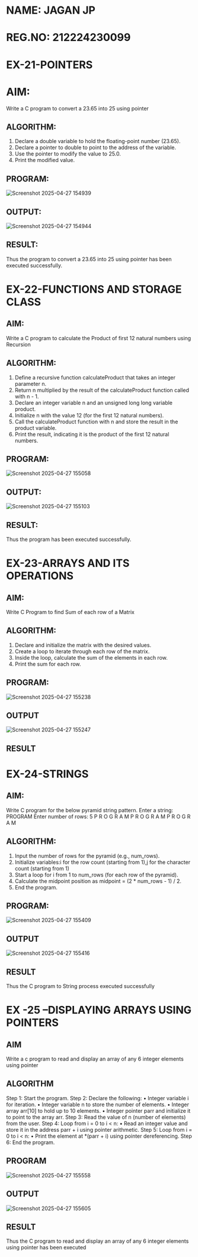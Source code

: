 # NAME: JAGAN JP
# REG.NO: 212224230099

# EX-21-POINTERS
# AIM:
Write a C program to convert a 23.65 into 25 using pointer

## ALGORITHM:
1.	Declare a double variable to hold the floating-point number (23.65).
2.	Declare a pointer to double to point to the address of the variable.
3.	Use the pointer to modify the value to 25.0.
4.	Print the modified value.

## PROGRAM:

![Screenshot 2025-04-27 154939](https://github.com/user-attachments/assets/e4435bb7-0fbb-408a-a2d1-f2d1df4644de)

## OUTPUT:
 	
![Screenshot 2025-04-27 154944](https://github.com/user-attachments/assets/192d492f-516c-4505-b9ae-2e4bb015f629)

## RESULT:
Thus the program to convert a 23.65 into 25 using pointer has been executed successfully.
 
 


# EX-22-FUNCTIONS AND STORAGE CLASS

## AIM:

Write a C program to calculate the Product of first 12 natural numbers using Recursion

## ALGORITHM:

1.	Define a recursive function calculateProduct that takes an integer parameter n.
2.	Return n multiplied by the result of the calculateProduct function called with n - 1.
3.	Declare an integer variable n and an unsigned long long variable product.
4.	Initialize n with the value 12 (for the first 12 natural numbers).
5.	Call the calculateProduct function with n and store the result in the product variable.
6.	Print the result, indicating it is the product of the first 12 natural numbers.

## PROGRAM:

![Screenshot 2025-04-27 155058](https://github.com/user-attachments/assets/247e8dda-9897-49aa-89da-64d2632e08f2)

## OUTPUT:

![Screenshot 2025-04-27 155103](https://github.com/user-attachments/assets/51f53d85-912e-486e-a558-8fb37e8aeb28)
           
## RESULT:
Thus the program has been executed successfully.
 
 

# EX-23-ARRAYS AND ITS OPERATIONS

## AIM:

Write C Program to find Sum of each row of a Matrix

## ALGORITHM:

1.	Declare and initialize the matrix with the desired values.
2.	Create a loop to iterate through each row of the matrix.
3.	Inside the loop, calculate the sum of the elements in each row.
4.	Print the sum for each row.

## PROGRAM:

![Screenshot 2025-04-27 155238](https://github.com/user-attachments/assets/e044cc7d-7ca0-41d9-9c68-e95accfe52da)

## OUTPUT

![Screenshot 2025-04-27 155247](https://github.com/user-attachments/assets/738fbb9a-1251-44ea-895e-7c1a9dee9a93)

## RESULT
 


# EX-24-STRINGS

## AIM:

Write C program for the below pyramid string pattern. Enter a string: PROGRAM Enter number of rows: 5 P R O G R A M P R O G R A M P R O G R A M

## ALGORITHM:

1.	Input the number of rows for the pyramid (e.g., num_rows).
2.	Initialize variables:i for the row count (starting from 1),j for the character count (starting from 1)
3.	Start a loop for i from 1 to num_rows (for each row of the pyramid).
4.	Calculate the midpoint position as midpoint = (2 * num_rows - 1) / 2.
5.	End the program.

## PROGRAM:

![Screenshot 2025-04-27 155409](https://github.com/user-attachments/assets/64188c3d-9db3-4ef2-b627-b7bb386e7844)

 ## OUTPUT

 ![Screenshot 2025-04-27 155416](https://github.com/user-attachments/assets/4ca6708a-74bb-495a-99a9-18dd28275734)

## RESULT

Thus the C program to String process executed successfully
 

 

# EX -25 –DISPLAYING ARRAYS USING POINTERS
## AIM

Write a c program to read and display an array of any 6 integer elements using pointer

## ALGORITHM
Step 1: Start the program.
Step 2: Declare the following:
•	Integer variable i for iteration.
•	Integer variable n to store the number of elements.
•	Integer array arr[10] to hold up to 10 elements.
•	Integer pointer parr and initialize it to point to the array arr.
Step 3: Read the value of n (number of elements) from the user.
Step 4: Loop from i = 0 to i < n:
•	Read an integer value and store it in the address parr + i using pointer arithmetic.
Step 5: Loop from i = 0 to i < n:
•	Print the element at *(parr + i) using pointer dereferencing.
Step 6: End the program.

## PROGRAM

![Screenshot 2025-04-27 155558](https://github.com/user-attachments/assets/031d3c95-8384-4cb6-8af7-86f4195d0743)

## OUTPUT
![Screenshot 2025-04-27 155605](https://github.com/user-attachments/assets/3a6d77e6-feb7-44f9-a25e-c775c1857c64)
 
## RESULT
Thus the C program to read and display an array of any 6 integer elements using pointer has been executed


